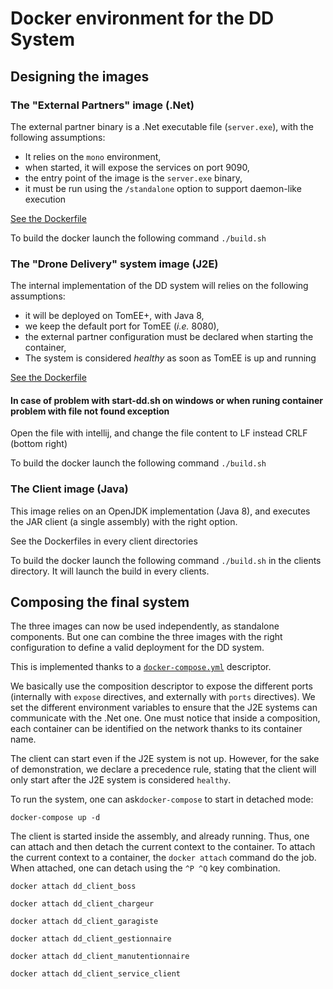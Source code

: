 # Docker environment for the DD System

## Designing the images

### The "External Partners" image (.Net)

The external partner binary is a .Net executable file (`server.exe`), with the following assumptions:

  - It relies on the `mono` environment,
  - when started, it will expose the services on port 9090,
  - the entry point of the image is the `server.exe` binary,
  - it must be run using the `/standalone` option to support daemon-like execution

[See the Dockerfile](partners/Dockerfile)

To build the docker launch the following command `./build.sh`

### The "Drone Delivery" system image (J2E)

The internal implementation of the DD system will relies on the following assumptions:

  - it will be deployed on TomEE+, with Java 8,
  - we keep the default port for TomEE (_i.e._ 8080),
  - the external partner configuration must be declared when starting the container,
  - The system is considered _healthy_ as soon as TomEE is up and running

[See the Dockerfile](dd/Dockerfile)

#### In case of problem with start-dd.sh on windows or when runing container problem with file not found exception 

Open the file with intellij, and change the file content to LF instead CRLF (bottom right)

To build the docker launch the following command `./build.sh`

### The Client image (Java)

This image relies on an OpenJDK implementation (Java 8), and executes the JAR client (a single assembly) with the right option.

See the Dockerfiles in every client directories

To build the docker launch the following command `./build.sh` in the clients directory. It will launch the build in every clients.

## Composing the final system

The three images can now be used independently, as standalone components. But one can combine the three images with the right configuration to define a valid deployment for the DD system.

This is implemented thanks to a [`docker-compose.yml`](docker-compose.yml) descriptor. 

We basically use the composition descriptor to expose the different ports (internally with `expose` directives, and externally with `ports` directives). We set the different environment variables to ensure that the J2E systems can communicate with the .Net one. One must notice that inside a composition, each container can be identified on the network thanks to its container name.

The client can start even if the J2E system is not up. However, for the sake of demonstration, we declare a precedence rule, stating that the client will only start after the J2E system is considered `healthy`.

To run the system, one can ask`docker-compose` to start in detached mode:

`docker-compose up -d`

The client is started inside the assembly, and already running. Thus, one can attach and then detach the current context to the container. To attach the current context to a container, the `docker attach` command do the job. When attached, one can detach using the `^P ^Q` key combination.

`docker attach dd_client_boss`

`docker attach dd_client_chargeur`

`docker attach dd_client_garagiste`

`docker attach dd_client_gestionnaire`

`docker attach dd_client_manutentionnaire`

`docker attach dd_client_service_client`
